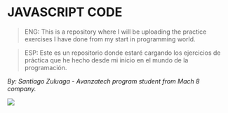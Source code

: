 # JAVASCRIPT CODE 

> ENG: This is a repository where I will be uploading the practice exercises I have done from my start in programming world.

> ESP: Este es un repositorio donde estaré cargando los ejercicios de práctica que he hecho desde mi inicio en el mundo de la programación.

*By: Santiago Zuluaga - Avanzatech program student from Mach 8 company.*

<image src="https://1000logos.net/wp-content/uploads/2020/09/JavaScript-Logo.png">
